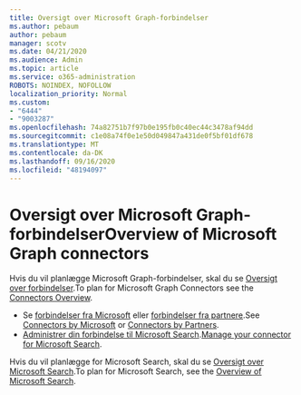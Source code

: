 ```yaml
---
title: Oversigt over Microsoft Graph-forbindelser
ms.author: pebaum
author: pebaum
manager: scotv
ms.date: 04/21/2020
ms.audience: Admin
ms.topic: article
ms.service: o365-administration
ROBOTS: NOINDEX, NOFOLLOW
localization_priority: Normal
ms.custom:
- "6444"
- "9003287"
ms.openlocfilehash: 74a82751b7f97b0e195fb0c40ec44c3478af94dd
ms.sourcegitcommit: c1e08a74f0e1e50d049847a431de0f5bf01df678
ms.translationtype: MT
ms.contentlocale: da-DK
ms.lasthandoff: 09/16/2020
ms.locfileid: "48194097"
---
```

# <a name="overview-of-microsoft-graph-connectors"></a><span data-ttu-id="e60d4-102">Oversigt over Microsoft Graph-forbindelser</span><span class="sxs-lookup"><span data-stu-id="e60d4-102">Overview of Microsoft Graph connectors</span></span>

<span data-ttu-id="e60d4-103">Hvis du vil planlægge Microsoft Graph-forbindelser, skal du se  [Oversigt over forbindelser](https://docs.microsoft.com/microsoftsearch/connectors-overview).</span><span class="sxs-lookup"><span data-stu-id="e60d4-103">To plan for Microsoft Graph Connectors see the  [Connectors Overview](https://docs.microsoft.com/microsoftsearch/connectors-overview).</span></span>

- <span data-ttu-id="e60d4-104">Se [forbindelser fra Microsoft](https://docs.microsoft.com/microsoftsearch/connectors-gallery#Microsoft) eller  [forbindelser fra partnere](https://docs.microsoft.com/microsoftsearch/connectors-gallery#Partners).</span><span class="sxs-lookup"><span data-stu-id="e60d4-104">See [Connectors by Microsoft](https://docs.microsoft.com/microsoftsearch/connectors-gallery#Microsoft) or  [Connectors by Partners](https://docs.microsoft.com/microsoftsearch/connectors-gallery#Partners).</span></span>
- <span data-ttu-id="e60d4-105">[Administrer din forbindelse til Microsoft Search](https://docs.microsoft.com/microsoftsearch/manage-connector).</span><span class="sxs-lookup"><span data-stu-id="e60d4-105">[Manage your connector for Microsoft Search](https://docs.microsoft.com/microsoftsearch/manage-connector).</span></span>

<span data-ttu-id="e60d4-106">Hvis du vil planlægge for Microsoft Search, skal du se  [Oversigt over Microsoft Search](https://docs.microsoft.com/microsoftsearch/overview-microsoft-search).</span><span class="sxs-lookup"><span data-stu-id="e60d4-106">To plan for Microsoft Search, see the  [Overview of Microsoft Search](https://docs.microsoft.com/microsoftsearch/overview-microsoft-search).</span></span>
